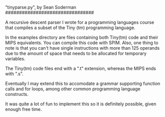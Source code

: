 "tinyparse.py", by Sean Soderman
################################

A recursive descent parser I wrote for a programming languages course that compiles
a subset of the Tiny (tm) programming language.

In the examples directory are files containing both Tiny(tm) code and their MIPS equivalents.
You can compile this code with SPIM. Also, one thing to note is that you can't have single instructions with
more than 125 operands due to the amount of space that needs to be allocated for temporary variables. 

The Tiny(tm) code files end with a ".t" extension, whereas the MIPS ends with ".s".

Eventually I may extend this to accomodate a grammar supporting function calls and for loops, among other
common programming language constructs.

It was quite a lot of fun to implement this so it is definitely possible, given enough free time.
